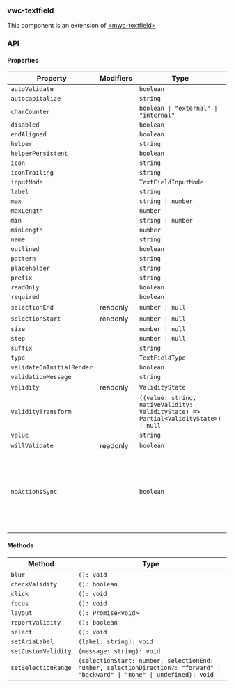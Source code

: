 ### vwc-textfield

This component is an extension of [\<mwc-textfield\>](https://github.com/material-components/material-components-web-components/tree/master/packages/textfield)

### API

#### Properties

| Property                  | Modifiers | Type                                             | Description                                      |
|---------------------------|-----------|--------------------------------------------------|--------------------------------------------------|
| `autoValidate`            |           | `boolean`                                        |                                                  |
| `autocapitalize`          |           | `string`                                         |                                                  |
| `charCounter`             |           | `boolean \| "external" \| "internal"`            |                                                  |
| `disabled`                |           | `boolean`                                        |                                                  |
| `endAligned`              |           | `boolean`                                        |                                                  |
| `helper`                  |           | `string`                                         |                                                  |
| `helperPersistent`        |           | `boolean`                                        |                                                  |
| `icon`                    |           | `string`                                         |                                                  |
| `iconTrailing`            |           | `string`                                         |                                                  |
| `inputMode`               |           | `TextFieldInputMode`                             |                                                  |
| `label`                   |           | `string`                                         |                                                  |
| `max`                     |           | `string \| number`                               |                                                  |
| `maxLength`               |           | `number`                                         |                                                  |
| `min`                     |           | `string \| number`                               |                                                  |
| `minLength`               |           | `number`                                         |                                                  |
| `name`                    |           | `string`                                         |                                                  |
| `outlined`                |           | `boolean`                                        |                                                  |
| `pattern`                 |           | `string`                                         |                                                  |
| `placeholder`             |           | `string`                                         |                                                  |
| `prefix`                  |           | `string`                                         |                                                  |
| `readOnly`                |           | `boolean`                                        |                                                  |
| `required`                |           | `boolean`                                        |                                                  |
| `selectionEnd`            | readonly  | `number \| null`                                 |                                                  |
| `selectionStart`          | readonly  | `number \| null`                                 |                                                  |
| `size`                    |           | `number \| null`                                 |                                                  |
| `step`                    |           | `number \| null`                                 |                                                  |
| `suffix`                  |           | `string`                                         |                                                  |
| `type`                    |           | `TextFieldType`                                  |                                                  |
| `validateOnInitialRender` |           | `boolean`                                        |                                                  |
| `validationMessage`       |           | `string`                                         |                                                  |
| `validity`                | readonly  | `ValidityState`                                  |                                                  |
| `validityTransform`       |           | `((value: string, nativeValidity: ValidityState) => Partial<ValidityState>) \| null` |                                                  |
| `value`                   |           | `string`                                         |                                                  |
| `willValidate`            | readonly  | `boolean`                                        |                                                  |
| `noActionsSync`            |   | `boolean`                                        |            Prevents auto sync between textfield attributes and action icon buttons attributes                                      |

#### Methods

| Method              | Type                                             |
|---------------------|--------------------------------------------------|
| `blur`              | `(): void`                                       |
| `checkValidity`     | `(): boolean`                                    |
| `click`             | `(): void`                                       |
| `focus`             | `(): void`                                       |
| `layout`            | `(): Promise<void>`                              |
| `reportValidity`    | `(): boolean`                                    |
| `select`            | `(): void`                                       |
| `setAriaLabel`      | `(label: string): void`                          |
| `setCustomValidity` | `(message: string): void`                        |
| `setSelectionRange` | `(selectionStart: number, selectionEnd: number, selectionDirection?: "forward" \| "backward" \| "none" \| undefined): void` |
